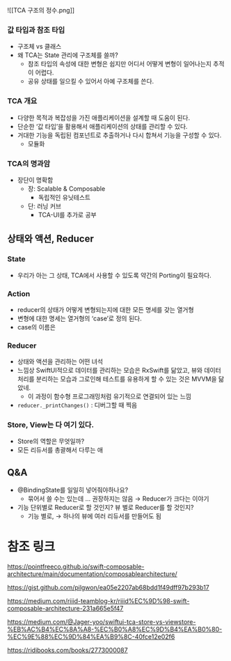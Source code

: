 
![[TCA 구조의 정수.png]]
### 값 타입과 참조 타입

- 구조체 vs 클래스
- 왜 TCA는 State 관리에 구조체를 쓸까?
    - 참조 타입의 속성에 대한 변형은 쉽지만 어디서 어떻게 변형이 일어나는지 추적이 어렵다.
    - 공유 상태를 일으킬 수 있어서 아예 구조체를 쓴다.

### TCA 개요

- 다양한 목적과 복잡성을 가진 애플리케이션을 설계할 때 도움이 된다.
- 단순한 ‘값 타입’을 활용해서 애플리케이션의 상태를 관리할 수 있다.
- 거대한 기능을 독립된 컴포넌트로 추출하거나 다시 합쳐서 기능을 구성할 수 있다.
    - 모듈화

### TCA의 명과암

- 장단이 명확함
    - 장: Scalable & Composable
        - 독립적인 유닛테스트
    - 단: 러닝 커브
        - TCA-UI를 추가로 공부

## 상태와 액션, Reducer

### State

- 우리가 아는 그 상태, TCA에서 사용할 수 있도록 약간의 Porting이 필요하다.

### Action

- reducer의 상태가 어떻게 변형되는지에 대한 모든 명세를 갖는 열거형
- 변형에 대한 명세는 열거형의 ‘case’로 정의 된다.
- case의 이름은

### Reducer

- 상태와 액션을 관리하는 어떤 녀석
- 느낌상 SwiftUI적으로 데이터를 관리하는 모습은 RxSwift를 닮았고, 뷰와 데이터처리를 분리하는 모습과 그로인해 테스트를 유용하게 할 수 있는 것은 MVVM을 닮았네.
    - 이 과정이 함수형 프로그래밍처럼 유기적으로 연결되어 있는 느낌
- `reducer._printChanges()` : 디버그할 때 찍음

### Store, View는 다 여기 있다.
- Store의 역할은 무엇일까?
- 모든 리듀서를 총괄해서 다루는 애

## Q&A
- @BindingState를 일일히 넣어줘야하나요?
    - 묶어서 쓸 수는 있는데 … 권장하지는 않음 → Reducer가 크다는 이야기
- 기능 단위별로 Reducer로 할 것인지? 뷰 별로 Reducer를 할 것인지?
    - 기능 별로, → 하나의 뷰에 여러 리듀서를 만들어도 됨

# 참조 링크

https://pointfreeco.github.io/swift-composable-architecture/main/documentation/composablearchitecture/

https://gist.github.com/pilgwon/ea05e2207ab68bdd1f49dff97b293b17

https://medium.com/riiid-teamblog-kr/riiid%EC%9D%98-swift-composable-architecture-231a665e5f47

https://medium.com/@Jager-yoo/swiftui-tca-store-vs-viewstore-%EB%AC%B4%EC%8A%A8-%EC%B0%A8%EC%9D%B4%EA%B0%80-%EC%9E%88%EC%9D%84%EA%B9%8C-40fce12e02f6

https://ridibooks.com/books/2773000087
